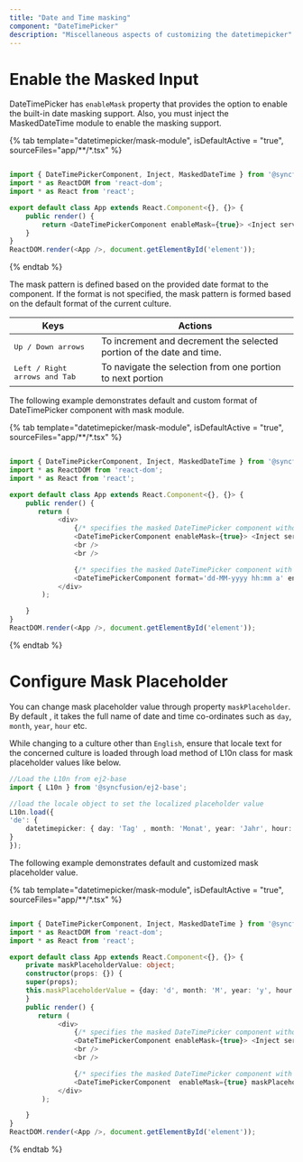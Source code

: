```yaml
---
title: "Date and Time masking"
component: "DateTimePicker"
description: "Miscellaneous aspects of customizing the datetimepicker"
---
```


# Enable the Masked Input

DateTimePicker has `enableMask` property that provides the option to enable the built-in date masking support. Also, you must inject the MaskedDateTime module to enable the masking support.

{% tab template="datetimepicker/mask-module", isDefaultActive = "true", sourceFiles="app/**/*.tsx" %}

```typescript

import { DateTimePickerComponent, Inject, MaskedDateTime } from '@syncfusion/ej2-react-calendars';
import * as ReactDOM from 'react-dom';
import * as React from 'react';

export default class App extends React.Component<{}, {}> {
    public render() {
        return <DateTimePickerComponent enableMask={true}> <Inject services={[MaskedDateTime]} /></DateTimePickerComponent>
    }
}
ReactDOM.render(<App />, document.getElementById('element'));

```

{% endtab %}

The mask pattern is defined based on the provided date format to the component. If the format is not specified, the mask pattern is formed based on the default format of the current culture.

| **Keys** | **Actions** |
| --- | --- |
| <kbd>Up / Down arrows</kbd> | To increment and decrement the selected portion of the date and time. |
| <kbd>Left / Right arrows and Tab</kbd> | To navigate the selection from one portion to next portion |

The following example demonstrates default and custom format of DateTimePicker component with mask module.

{% tab template="datetimepicker/mask-module", isDefaultActive = "true", sourceFiles="app/**/*.tsx" %}

```typescript

import { DateTimePickerComponent, Inject, MaskedDateTime } from '@syncfusion/ej2-react-calendars';
import * as ReactDOM from 'react-dom';
import * as React from 'react';

export default class App extends React.Component<{}, {}> {
    public render() {
       return (
            <div>
                {/* specifies the masked DateTimePicker component without format */}
                <DateTimePickerComponent enableMask={true}> <Inject services={[MaskedDateTime]} /></DateTimePickerComponent>
                <br />
                <br />

                {/* specifies the masked DateTimePicker component with format  */}
                <DateTimePickerComponent format='dd-MM-yyyy hh:mm a' enableMask={true}> <Inject services={[MaskedDateTime]} /></DateTimePickerComponent>
            </div>
        );

    }
}
ReactDOM.render(<App />, document.getElementById('element'));
```

{% endtab %}

# Configure Mask Placeholder

You can change mask placeholder value through property `maskPlaceholder`. By default , it takes the full name of date and time co-ordinates such as `day`, `month`, `year`, `hour` etc.

While changing to a culture other than `English`, ensure that locale text for the concerned culture is loaded through load method of L10n class for mask placeholder values like below.

```typescript
//Load the L10n from ej2-base
import { L10n } from '@syncfusion/ej2-base';

//load the locale object to set the localized placeholder value
L10n.load({
'de': {
    datetimepicker: { day: 'Tag' , month: 'Monat', year: 'Jahr', hour: 'Stunde' ,minute: 'Minute', second:'Sekunden' }
}
});

```

The following example demonstrates default and customized mask placeholder value.

{% tab template="datetimepicker/mask-module", isDefaultActive = "true", sourceFiles="app/**/*.tsx" %}

```typescript

import { DateTimePickerComponent, Inject, MaskedDateTime } from '@syncfusion/ej2-react-calendars';
import * as ReactDOM from 'react-dom';
import * as React from 'react';

export default class App extends React.Component<{}, {}> {
    private maskPlaceholderValue: object;
    constructor(props: {}) {
    super(props);
    this.maskPlaceholderValue = {day: 'd', month: 'M', year: 'y', hour: 'h', minute: 'm', second: 's'};
    }
    public render() {
       return (
            <div>
                {/* specifies the masked DateTimePicker component without mask placeholder */}
                <DateTimePickerComponent enableMask={true}> <Inject services={[MaskedDateTime]} /></DateTimePickerComponent>
                <br />
                <br />

                {/* specifies the masked DateTimePicker component with mask placeholder  */}
                <DateTimePickerComponent  enableMask={true} maskPlaceholder={this.maskPlaceholderValue}> <Inject services={[MaskedDateTime]} /></DateTimePickerComponent>
            </div>
        );

    }
}
ReactDOM.render(<App />, document.getElementById('element'));
```

{% endtab %}
